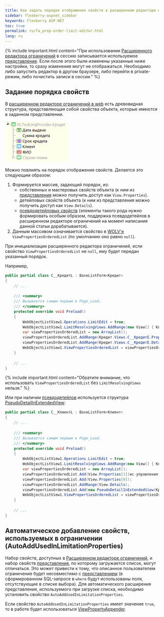 ```yaml
---
title: Как задать порядок отображения свойств в расширенном редакторе ограничений в web
sidebar: flexberry-aspnet_sidebar
keywords: Flexberry ASP-NET
toc: true
permalink: ru/fa_prop-order-limit-editor.html
lang: ru
---
```


{% include important.html content="При использовании [Расширенного редактора ограничений](fa_advanced-limit-editor.html) в сессию записывается используемое [представление](fd_view-definition.html). Если после этого были изменены указанные ниже настройки, то сразу изменения могут не отображаться. Необходимо либо запустить редактор в другом браузере, либо перейти в private-режим, либо почистить записи в сессии." %}

## Задание порядка свойств

В [расширенном редакторе ограничений в web](fa_advanced-limit-editor.html) есть древовидная структура, представляющая собой свойства объекта, которые имеются в заданном представлении.

![](/images/pages/products/flexberry-aspnet/controls/limit-editor/web-adv-limit-tree.png)

Можно повлиять на порядок отображения свойств. Делается это следующим образом: 

1. Формируется массив, задающий порядок, из:
	* собственных и мастеровых свойств объекта (к ним из [представления](fd_view-definition.html) можно получить доступ как `View.Properties`).
	* детейловых свойств объекта (к ним из представления можно получить доступ как `View.Details`).
	* [псевдодетейловых свойств](fo_linq-provider.html) (элементы такого рода нужно формировать особым образом, поддержка псевдодетейлов в расширенном редакторе ограничений на момент написания данной статьи дорабатывается).
2. Данным массивом означивается свойство в [WOLV'е](fa_web-object-list-view.html) `ViewPropertiesOrderedList` (по умолчанию оно равно `null`).

При инициализации расширенного редактора ограничений, если свойство `ViewPropertiesOrderedList` не `null`, ему будет передан указанный порядок.

Например,

```csharp
public partial class C__КредитL : BaseListForm<Кредит>
{
	// ...
	
	/// <summary>
	/// Вызывается самым первым в Page_Load.
	/// </summary>
	protected override void Preload()
	{
		WebObjectListView1.Operations.LimitEdit = true;
		WebObjectListView1.LimitResolvingViews.AddRange(new View[] { Клиент.Views.C__КлиентE, Кредит.Views.C__КредитE });
		var viewPropertiesOrderedList = new ArrayList();
		viewPropertiesOrderedList.AddRange(Кредит.Views.C__КредитE.Properties);
		viewPropertiesOrderedList.AddRange(Кредит.Views.C__КредитE.Details);
		WebObjectListView1.ViewPropertiesOrderedList = viewPropertiesOrderedList;
	}
	
	// ...
}
```

{% include important.html content="Обратите внимание, что использовать `ViewPropertiesOrderedList` без `LimitResolvingViews` нельзя." %}

Или при наличии [псевдодетейлов](fa_details-at-adv-limit-editor.html) используется структура [PseudoDetailInExtendedView](fa_pseudo-detail-extended-view.html):

```csharp
public partial class C__КлиентL : BaseListForm<Клиент>
{
	// ...
	
	/// <summary>
	/// Вызывается самым первым в Page_Load.
	/// </summary>
	protected override void Preload()
	{
		WebObjectListView1.Operations.LimitEdit = true;
		WebObjectListView1.LimitResolvingViews.AddRange(new View[] { Клиент.Views.КлиентE, Кредит.Views.КредитE });
		var viewPropertiesOrderedList = new ArrayList();
		viewPropertiesOrderedList.Add(View.Properties[1](ис-управления-проектами_1.html));
		viewPropertiesOrderedList.Add(View.Properties[0]);
		viewPropertiesOrderedList.AddRange(View.Details);
		viewPropertiesOrderedList.Add(new PseudoDetailInExtendedView(Кредит.Views.КредитE, Information.ExtractPropertyPath<Клиент>(x => x.ФИО), "Кредит_Клиент"));
		WebObjectListView1.ViewPropertiesOrderedList = viewPropertiesOrderedList;
	}
	
	// ...
}
```

## Автоматическое добавление свойств, используемых в ограничении (AutoAddUsedInLimitationProperties)

Набор свойств, доступных в [Расширенном редакторе ограничений](fa_advanced-limit-editor.html), и набор свойств [представления](fd_view-definition.html), по которому загружается список, могут отличаться. Это может привести к тому, что описанное пользователем ограничение будет несовместимо с [представлением](fd_view-definition.html) (в сформированном SQL-запросе в `where` будут использованы поля, отсутствующие в списке выбора).  Для автоматического расширения представления, используемого при загрузке списка, необходимо установить свойство `AutoAddUsedInLimitationProperties`.

Если свойство `AutoAddUsedInLimitationProperties` имеет значение `true`, то в работе будет использоваться [ViewPropertyAppender](fo_view-property-appender.html).
